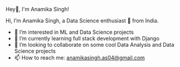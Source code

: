 Hey👋, I'm Anamika Singh!

Hi, I’m Anamika Singh, a Data Science enthusiast 🚀 from India.

- 👀 I’m interested in ML and Data Science projects
- 🌱 I’m currently learning full stack development with Django
- 💞️ I’m looking to collaborate on some cool Data Analysis and Data Science projects
- 📫 How to reach me: anamikasingh.as04@gmail.com

